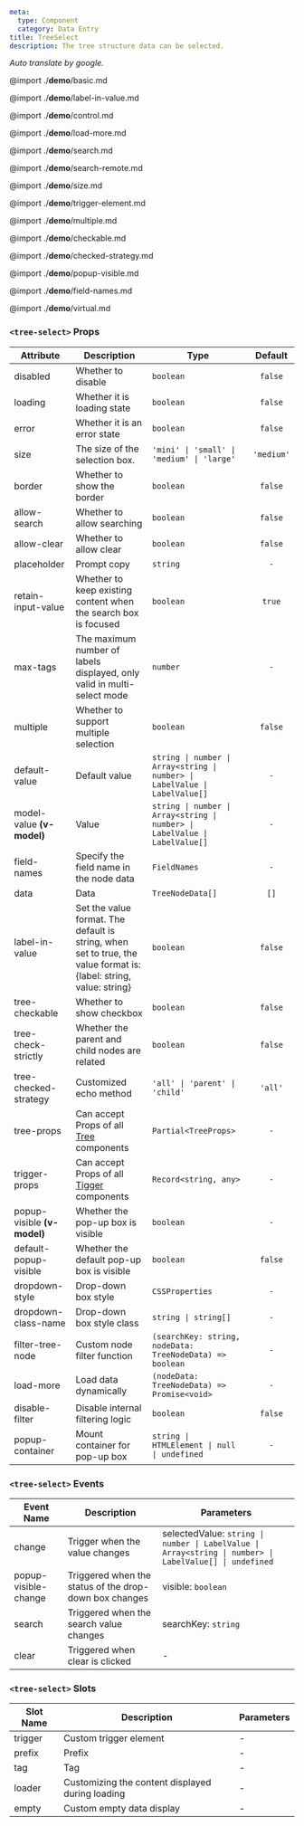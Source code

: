 ```yaml
meta:
  type: Component
  category: Data Entry
title: TreeSelect
description: The tree structure data can be selected.
```

*Auto translate by google.*

@import ./__demo__/basic.md

@import ./__demo__/label-in-value.md

@import ./__demo__/control.md

@import ./__demo__/load-more.md

@import ./__demo__/search.md

@import ./__demo__/search-remote.md

@import ./__demo__/size.md

@import ./__demo__/trigger-element.md

@import ./__demo__/multiple.md

@import ./__demo__/checkable.md

@import ./__demo__/checked-strategy.md

@import ./__demo__/popup-visible.md

@import ./__demo__/field-names.md

@import ./__demo__/virtual.md


### `<tree-select>` Props

|Attribute|Description|Type|Default|
|---|---|---|:---:|
|disabled|Whether to disable|`boolean`|`false`|
|loading|Whether it is loading state|`boolean`|`false`|
|error|Whether it is an error state|`boolean`|`false`|
|size|The size of the selection box.|`'mini' \| 'small' \| 'medium' \| 'large'`|`'medium'`|
|border|Whether to show the border|`boolean`|`false`|
|allow-search|Whether to allow searching|`boolean`|`false`|
|allow-clear|Whether to allow clear|`boolean`|`false`|
|placeholder|Prompt copy|`string`|`-`|
|retain-input-value|Whether to keep existing content when the search box is focused|`boolean`|`true`|
|max-tags|The maximum number of labels displayed, only valid in multi-select mode|`number`|`-`|
|multiple|Whether to support multiple selection|`boolean`|`false`|
|default-value|Default value|`string \| number \| Array<string \| number> \| LabelValue \| LabelValue[]`|`-`|
|model-value **(v-model)**|Value|`string \| number \| Array<string \| number> \| LabelValue \| LabelValue[]`|`-`|
|field-names|Specify the field name in the node data|`FieldNames`|`-`|
|data|Data|`TreeNodeData[]`|`[]`|
|label-in-value|Set the value format. The default is string, when set to true, the value format is: {label: string, value: string}|`boolean`|`false`|
|tree-checkable|Whether to show checkbox|`boolean`|`false`|
|tree-check-strictly|Whether the parent and child nodes are related|`boolean`|`false`|
|tree-checked-strategy|Customized echo method|`'all' \| 'parent' \| 'child'`|`'all'`|
|tree-props|Can accept Props of all [Tree](/vue/component/tree) components|`Partial<TreeProps>`|`-`|
|trigger-props|Can accept Props of all [Tigger](/vue/component/trigger) components|`Record<string, any>`|`-`|
|popup-visible **(v-model)**|Whether the pop-up box is visible|`boolean`|`-`|
|default-popup-visible|Whether the default pop-up box is visible|`boolean`|`false`|
|dropdown-style|Drop-down box style|`CSSProperties`|`-`|
|dropdown-class-name|Drop-down box style class|`string \| string[]`|`-`|
|filter-tree-node|Custom node filter function|`(searchKey: string, nodeData: TreeNodeData) => boolean`|`-`|
|load-more|Load data dynamically|`(nodeData: TreeNodeData) => Promise<void>`|`-`|
|disable-filter|Disable internal filtering logic|`boolean`|`false`|
|popup-container|Mount container for pop-up box|`string \| HTMLElement \| null \| undefined`|`-`|
### `<tree-select>` Events

|Event Name|Description|Parameters|
|---|---|---|
|change|Trigger when the value changes|selectedValue: `string \| number \| LabelValue \| Array<string \| number> \| LabelValue[] \| undefined`|
|popup-visible-change|Triggered when the status of the drop-down box changes|visible: `boolean`|
|search|Triggered when the search value changes|searchKey: `string`|
|clear|Triggered when clear is clicked|-|
### `<tree-select>` Slots

|Slot Name|Description|Parameters|
|---|---|---|
|trigger|Custom trigger element|-|
|prefix|Prefix|-|
|tag|Tag|-|
|loader|Customizing the content displayed during loading|-|
|empty|Custom empty data display|-|



